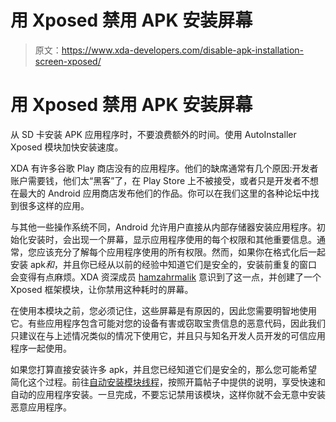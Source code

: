 # 用 Xposed 禁用 APK 安装屏幕

> 原文：<https://www.xda-developers.com/disable-apk-installation-screen-xposed/>

# 用 Xposed 禁用 APK 安装屏幕

从 SD 卡安装 APK 应用程序时，不要浪费额外的时间。使用 AutoInstaller Xposed 模块加快安装速度。

XDA 有许多谷歌 Play 商店没有的应用程序。他们的缺席通常有几个原因:开发者账户需要钱，他们太“黑客”了，在 Play Store 上不被接受，或者只是开发者不想在最大的 Android 应用商店发布他们的作品。你可以在我们这里的各种论坛中找到很多这样的应用。

与其他一些操作系统不同，Android 允许用户直接从内部存储器安装应用程序。初始化安装时，会出现一个屏幕，显示应用程序使用的每个权限和其他重要信息。通常，您应该充分了解每个应用程序使用的所有权限。然而，如果你在格式化后一起安装 apk*和*，并且你已经从以前的经验中知道它们是安全的，安装前重复的窗口会变得有点麻烦。XDA 资深成员 [hamzahrmalik](http://forum.xda-developers.com/member.php?u=5290145) 意识到了这一点，并创建了一个 Xposed 框架模块，让你禁用这种耗时的屏幕。

在使用本模块之前，您必须记住，这些屏幕是有原因的，因此您需要明智地使用它。有些应用程序包含可能对您的设备有害或窃取宝贵信息的恶意代码，因此我们只建议在与上述情况类似的情况下使用它，并且只与知名开发人员开发的可信应用程序一起使用。

如果您打算直接安装许多 apk，并且您已经知道它们是安全的，那么您可能希望简化这个过程。前往[自动安装模块线程](http://forum.xda-developers.com/xposed/modules/mod-autoinstaller-confirmation-t2856366)，按照开篇帖子中提供的说明，享受快速和自动的应用程序安装。一旦完成，不要忘记禁用该模块，这样你就不会无意中安装恶意应用程序。